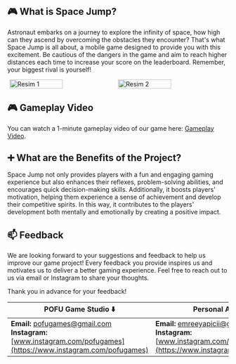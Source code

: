## 🎮 What is Space Jump?

Astronaut embarks on a journey to explore the infinity of space, how high can they ascend by overcoming the obstacles they encounter? That's what Space Jump is all about, a mobile game designed to provide you with this excitement. Be cautious of the dangers in the game and aim to reach higher distances each time to increase your score on the leaderboard.
Remember, your biggest rival is yourself!

<div style="display: flex; justify-content: center;">
  <img src="https://github.com/yapiciemre/SpaceJump/assets/55670141/b7d7d25f-33e9-4ad7-90bf-98a56d4a3676" alt="Resim 1" style="width: 49%;">
  <img src="https://github.com/yapiciemre/SpaceJump/assets/55670141/362fc52b-bc42-488f-b65c-cb57f86982ce" alt="Resim 2" style="width: 49%;">
</div>

## 🎮 Gameplay Video

You can watch a 1-minute gameplay video of our game here: [Gameplay Video](YOUR_VIDEO_LINK_HERE).

## ➕ What are the Benefits of the Project?
Space Jump not only provides players with a fun and engaging gaming experience but also enhances their reflexes, problem-solving abilities, and encourages quick decision-making skills. Additionally, it boosts players' motivation, helping them experience a sense of achievement and develop their competitive spirits. In this way, it contributes to the players' development both mentally and emotionally by creating a positive impact.


## 📫 Feedback
We are looking forward to your suggestions and feedback to help us improve our game project! Every feedback you provide inspires us and motivates us to deliver a better gaming experience. Feel free to reach out to us via email or Instagram to share your thoughts.

Thank you in advance for your feedback!

| POFU Game Studio ⬇️ | Personal Account ⬇️ |
|------------------|-------------------|
| **Email:** [pofugames@gmail.com](mailto:pofugames@gmail.com) <br> **Instagram:** [www.instagram.com/pofugames](https://www.instagram.com/pofugames) | **Email:** [emreeyapicii@gmail.com](mailto:emreeyapicii@gmail.com) <br> **Instagram:** [www.instagram.com/yapiciiemree](https://www.instagram.com/yapiciiemree) |
